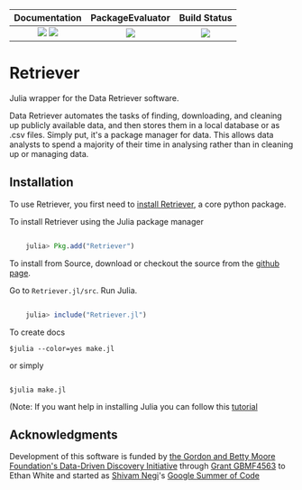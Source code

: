 
| **Documentation**                                                               | **PackageEvaluator**                                                                            | **Build Status**                                                                                |
|:-------------------------------------------------------------------------------:|:-----------------------------------------------------------------------------------------------:|:-----------------------------------------------------------------------------------------------:|
| [![][docs-stable-img]][docs-stable-url] [![][docs-latest-img]][docs-latest-url] |[![][license-img]][license-url]   | [![][travis-img]][travis-url] |

[docs-stable-img]: https://img.shields.io/badge/docs-latest-blue.svg
[docs-stable-url]: https://weecology.github.io/Retriever.jl/latest/
[docs-latest-img]: https://readthedocs.org/projects/retrieverjl/badge/?version=latest
[docs-latest-url]: https://weecology.github.io/Retriever.jl/latest/
[travis-img]: https://travis-ci.org/weecology/Retriever.jl.svg?branch=master
[travis-url]: https://travis-ci.org/weecology/Retriever.jl
[license-img]: http://img.shields.io/badge/license-MIT-blue.svg
[license-url]: https://raw.githubusercontent.com/weecology/Retriever.jl/master/LICENSE


# Retriever
Julia wrapper for the Data Retriever software.

Data Retriever automates the tasks of finding, downloading, 
and cleaning up publicly available data, and then stores them in a local database or as .csv files. 
Simply put, it's a package manager for data. 
This allows data analysts to spend a majority of their time in analysing rather than in cleaning up or managing data.

## Installation

To use Retriever, you first need to [install Retriever](http://www.data-retriever.org), a core python package.

To install Retriever using the Julia package manager


```julia

    julia> Pkg.add("Retriever")

```

To install from Source, download or checkout the source from the [github page](https://github.com/weecology/Retriever.jl.git).

Go to `Retriever.jl/src`. Run Julia.

```julia

    julia> include("Retriever.jl")

```

To create docs

```
$julia --color=yes make.jl

```

or simply

```

$julia make.jl

```
(Note: If you want help in installing Julia you can follow this [tutorial](https://medium.com/@shivamnegi2019/julia-beginners-guide-part-1-a9c369128c78)

Acknowledgments
---------------

Development of this software is funded by [the Gordon and Betty Moore
Foundation's Data-Driven Discovery
Initiative](http://www.moore.org/programs/science/data-driven-discovery) through
[Grant GBMF4563](http://www.moore.org/grants/list/GBMF4563) to Ethan White and
started as [Shivam Negi](https://www.linkedin.com/in/shivam-negi-64a227103/)'s [Google Summer of Code](https://summerofcode.withgoogle.com/)
